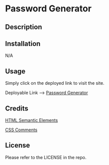 # Password Generator


## Description




## Installation

N/A
## Usage

Simply click on the deployed link to visit the site.

Deployable Link --> [Password Generator](https://vinlandmoon.github.io/Challenge-1/)

## Credits
[HTML Semantic Elements](https://www.bing.com/ck/a?!&&p=7f5d22127938821fJmltdHM9MTY5MjgzNTIwMCZpZ3VpZD0zYzdhM2FiZS0wZDk3LTYxMmQtM2IyNS0yOWRhMGM2NjYwOWQmaW5zaWQ9NTUzMg&ptn=3&hsh=3&fclid=3c7a3abe-0d97-612d-3b25-29da0c66609d&psq=semantic+html&u=a1aHR0cHM6Ly93d3cudzNzY2hvb2xzLmNvbS9odG1sL2h0bWw1X3NlbWFudGljX2VsZW1lbnRzLmFzcA&ntb=1)

[CSS Comments](https://www.bing.com/ck/a?!&&p=f0b098f90df21a61JmltdHM9MTY5MjgzNTIwMCZpZ3VpZD0zYzdhM2FiZS0wZDk3LTYxMmQtM2IyNS0yOWRhMGM2NjYwOWQmaW5zaWQ9NTUyNw&ptn=3&hsh=3&fclid=3c7a3abe-0d97-612d-3b25-29da0c66609d&psq=how+to+comment+on+css&u=a1aHR0cHM6Ly93d3cudzNzY2hvb2xzLmNvbS9jc3MvY3NzX2NvbW1lbnRzLmFzcA&ntb=1)

## License

Please refer to the LICENSE in the repo.
